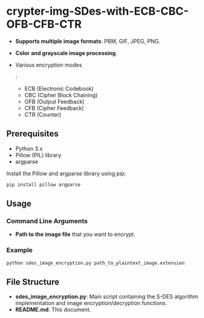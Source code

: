 # crypter-img-SDes-with-ECB-CBC-OFB-CFB-CTR

- **Supports multiple image formats**: PBM, GIF, JPEG, PNG.

- **Color and grayscale image processing**.

- Various encryption modes

  :

  - ECB (Electronic Codebook)
  - CBC (Cipher Block Chaining)
  - OFB (Output Feedback)
  - CFB (Cipher Feedback)
  - CTR (Counter)

## Prerequisites

- Python 3.x
- Pillow (PIL) library
- argparse

Install the Pillow  and argparse library using pip:



```bash
pip install pillow argparse

```

## Usage

### Command Line Arguments

- **Path to the image file** that you want to encrypt.

### Example



```bash
python sdes_image_encryption.py path_to_plaintext_image.extension
```

## File Structure

- **sdes_image_encryption.py**: Main script containing the S-DES algorithm implementation and image encryption/decryption functions.
- **README.md**: This document.


